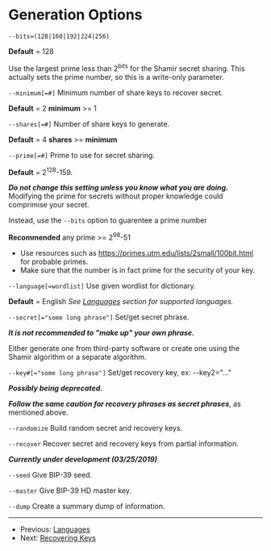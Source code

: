 # Generation Options

`--bits=(128|160|192|224|256)`

**Default** = 128

Use the largest prime less than 2<sup>bits</sup> for the Shamir secret sharing.
This actually sets the prime number, so this is a write-only parameter.

`--minimum[=#]` Minimum number of share keys to recover secret.

**Default** = 2
**minimum** >= 1

`--shares[=#]` Number of share keys to generate.

**Default** = 4
**shares** >= **minimum**

`--prime[=#]` Prime to use for secret sharing.

**Default**  = 2<sup>128</sup>-159.

***Do not change this setting unless you know what you are doing.***
Modifying the prime for secrets without proper knowledge could comprimise your secret.

Instead, use the `--bits` option to guarentee a prime number

**Recommended** any prime >= 2<sup>98</sup>-51
+ Use resources such as https://primes.utm.edu/lists/2small/100bit.html for probable primes.
+ Make sure that the number is in fact prime for the security of your key.

`--language[=wordlist]` Use given wordlist for dictionary.

**Default** = English
*See [Languages](languages.md "Languages") section for supported languages.*

`--secret[="some long phrase"]` Set/get secret phrase.

***It is not recommended to "make up" your own phrase.***

Either generate one from third-party software or create one using the Shamir algorithm or a separate algorithm.

`--key#[="some long phrase"]` Set/get recovery key, ex: --key2="..."

***Possibly being deprecated.***

***Follow the same caution for recovery phrases as secret phrases***, as mentioned above.

`--randomize` Build random secret and recovery keys.

`--recover` Recover secret and recovery keys from partial information.

***Currently under development (03/25/2019)***

`--seed`  Give BIP-39 seed.

`--master` Give BIP-39 HD master key.

`--dump` Create a summary dump of information.

---

+ Previous: [Languages](languages.md "Languages")
+ Next: [Recovering Keys](recoverOverview.md "Recovering Keys")
